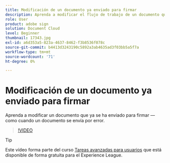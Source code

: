 ```yaml
---
title: Modificación de un documento ya enviado para firmar
description: Aprenda a modificar el flujo de trabajo de un documento que ya está en curso
role: User
product: adobe sign
solution: Document Cloud
level: Beginner
thumbnail: 17343.jpg
exl-id: a6d353a5-823a-4637-8462-f3b8536f078c
source-git-commit: b4413d3243190c5892a3ab4635ad3f03bb5a5f7a
workflow-type: tm+mt
source-wordcount: '71'
ht-degree: 0%

---
```


# Modificación de un documento ya enviado para firmar

Aprenda a modificar un documento que ya se ha enviado para firmar — como cuando un documento se envía por error.

>[!VIDEO](https://video.tv.adobe.com/v/17343?hidetitle=true)

>[!TIP]
>
>Este vídeo forma parte del curso [Tareas avanzadas para usuarios](https://experienceleague.adobe.com/?recommended=Sign-U-1-2020.3) que está disponible de forma gratuita para el Experience League.
